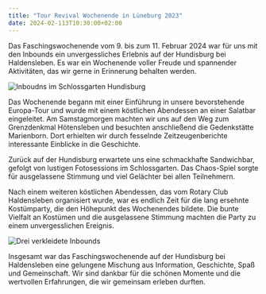 ```yaml
---
title: "Tour Revival Wochenende in Lüneburg 2023"
date: 2024-02-113T10:30:00+02:00
---
```


Das Faschingswochenende vom 9. bis zum 11. Februar 2024 war für uns mit den Inbounds ein
unvergessliches Erlebnis auf der Hundisburg bei Haldensleben. Es war ein Wochenende voller
Freude und spannender Aktivitäten, das wir gerne in Erinnerung behalten werden.

![Inboudns im Schlossgarten Hundisburg](/img/2024-hundisburg.jpg)


Das Wochenende begann mit einer Einführung in unsere bevorstehende Europa-Tour und wurde mit
einem köstlichen Abendessen an einer Salatbar eingeleitet. Am Samstagmorgen machten wir uns
auf den Weg zum Grenzdenkmal Hötensleben und besuchten anschließend die Gedenkstätte
Marienborn. Dort erhielten wir durch fesselnde Zeitzeugenberichte interessante Einblicke in
die Geschichte. 

Zurück auf der Hundisburg erwartete uns eine schmackhafte Sandwichbar, gefolgt von lustigen
Fotosessions im Schlossgarten. Das Chaos-Spiel sorgte für ausgelassene Stimmung und viel
Gelächter bei allen Teilnehmern.

Nach einem weiteren köstlichen Abendessen, das vom Rotary Club Haldensleben organisiert
wurde, war es endlich Zeit für die lang ersehnte Kostümparty, die den Höhepunkt des
Wochenendes bildete. Die bunte Vielfalt an Kostümen und die ausgelassene Stimmung machten
die Party zu einem unvergesslichen Ereignis.

![Drei verkleidete Inbounds](/img/2024-hundisburg-inbouds.jpg)


Insgesamt war das Faschingswochenende auf der Hundisburg bei Haldensleben eine gelungene
Mischung aus Information, Geschichte, Spaß und Gemeinschaft. Wir sind dankbar für die
schönen Momente und die wertvollen Erfahrungen, die wir gemeinsam erleben durften.
